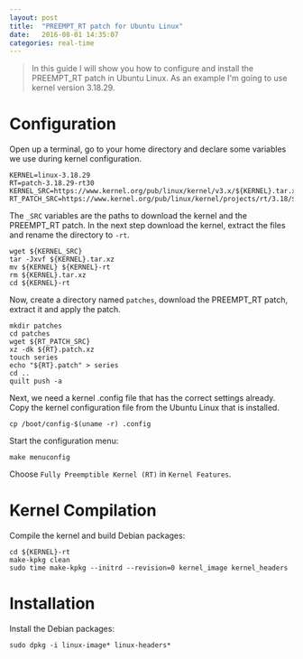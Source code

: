 ```yaml
---
layout: post
title:  "PREEMPT_RT patch for Ubuntu Linux"
date:   2016-08-01 14:35:07
categories: real-time
---
```


> In this guide I will show you how to configure and install the PREEMPT_RT patch in Ubuntu Linux. As an example I'm going to use kernel version 3.18.29.

# Configuration
Open up a terminal, go to your home directory and declare some variables we use during kernel configuration.

```shell
KERNEL=linux-3.18.29
RT=patch-3.18.29-rt30
KERNEL_SRC=https://www.kernel.org/pub/linux/kernel/v3.x/${KERNEL}.tar.xz
RT_PATCH_SRC=https://www.kernel.org/pub/linux/kernel/projects/rt/3.18/${RT}.patch.xz
```

The `_SRC` variables are the paths to download the kernel and the PREEMPT_RT patch. 
In the next step download the kernel, extract the files and rename the directory to `-rt`.

```shell
wget ${KERNEL_SRC}
tar -Jxvf ${KERNEL}.tar.xz
mv ${KERNEL} ${KERNEL}-rt
rm ${KERNEL}.tar.xz
cd ${KERNEL}-rt
```

Now, create a directory named `patches`, download the PREEMPT_RT patch, extract it and apply the patch.

```shell
mkdir patches
cd patches
wget ${RT_PATCH_SRC}
xz -dk ${RT}.patch.xz
touch series
echo "${RT}.patch" > series
cd ..
quilt push -a
```

Next, we need a kernel .config file that has the correct settings already. Copy the kernel configuration file from the Ubuntu Linux that is
installed.

```shell
cp /boot/config-$(uname -r) .config
```

Start the configuration menu:

```shell
make menuconfig
```

Choose `Fully Preemptible Kernel (RT)` in `Kernel Features`.

# Kernel Compilation

Compile the kernel and build Debian packages:

```shell
cd ${KERNEL}-rt
make-kpkg clean
sudo time make-kpkg --initrd --revision=0 kernel_image kernel_headers
```

# Installation
Install the Debian packages:

```shell
sudo dpkg -i linux-image* linux-headers*
```
